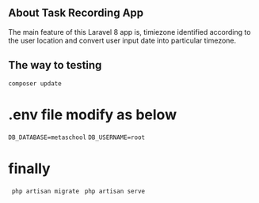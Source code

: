 ## About Task Recording App

The main feature of this Laravel 8 app is, timiezone identified according to the user location and convert user input date into particular timezone.

## The way to testing

```composer update```

  # .env file modify as below 

  ```DB_DATABASE=metaschool```
  ```DB_USERNAME=root```

  # finally 

  ``` php artisan migrate``` 
  ``` php artisan serve``` 